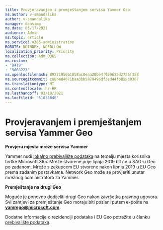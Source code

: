 ```yaml
---
title: Provjeravanjem i premještanjem servisa Yammer Geo
ms.author: v-smandalika
author: v-smandalika
manager: dansimp
ms.date: 03/17/2021
audience: Admin
ms.topic: article
ms.service: o365-administration
ROBOTS: NOINDEX, NOFOLLOW
localization_priority: Priority
ms.collection: Adm_O365
ms.custom:
- "8419"
- "9003223"
ms.openlocfilehash: 89271956b1858ac0eaa20be4f929625d2755f158
ms.sourcegitcommit: c08bed4071baa3bb5879496df3ed44fb828c8367
ms.translationtype: MT
ms.contentlocale: hr-HR
ms.lasthandoff: 03/19/2021
ms.locfileid: "51035040"
---
```

# <a name="checking-and-moving-yammer-geo"></a>Provjeravanjem i premještanjem servisa Yammer Geo

**Provjeru mjesta mreže servisa Yammer**

Yammer nudi [lokalno prebivalište podataka](https://docs.microsoft.com/yammer/manage-security-and-compliance/data-residency) na temelju mjesta korisnika tvrtke Microsoft 365. Mreže stvorene prije lipnja 2019 bit će u SAD-u Geo po zadanom. Mreže s zakupcem EU stvorene nakon lipnja 2019 u EU Geo prema zadanim postavkama. Network Geo može se provjeriti unutar mrežnog administratora za Yammer.

**Premještanje na drugi Geo**

Moguće je ponovno dodijeliti drugi Geo nakon završetka pravnog ugovora. Svi zahtjevi za premještanje Geo moraju biti poslani putem e-pošte na **yamrepo@microsoft.com**.

Dodatne informacije o rezidenciji podataka i EU Geo potražite u članku [prebivalište podataka](https://docs.microsoft.com/yammer/manage-security-and-compliance/data-residency).
